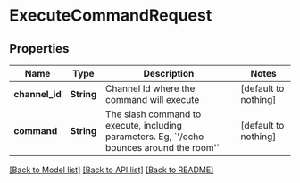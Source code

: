 # ExecuteCommandRequest


## Properties
Name | Type | Description | Notes
------------ | ------------- | ------------- | -------------
**channel_id** | **String** | Channel Id where the command will execute | [default to nothing]
**command** | **String** | The slash command to execute, including parameters. Eg, &#x60;&#39;/echo bounces around the room&#39;&#x60; | [default to nothing]


[[Back to Model list]](../README.md#models) [[Back to API list]](../README.md#api-endpoints) [[Back to README]](../README.md)


